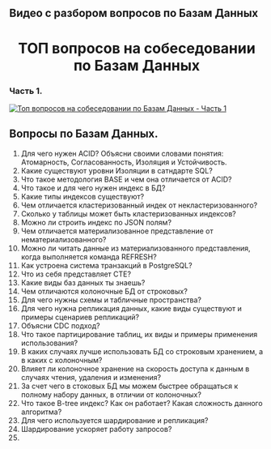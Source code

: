 ## Видео с разбором вопросов по Базам Данных

<h1 style="text-align: center;">ТОП вопросов на собеседовании по Базам Данных</h1>

### Часть 1.

[![Топ вопросов на собеседовании по Базам Данных - Часть 1](https://markdown-videos-api.jorgenkh.no/youtube/rTSODCT4mKw)](https://youtu.be/lsG4KFWesxM) 

## Вопросы по Базам Данных.

1. Для чего нужен ACID? Объясни своими словами понятия: Атомарность, Согласованность, Изоляция и Устойчивость. 
2. Какие существуют уровни Изоляции в сатндарте SQL?
3. Что такое методология BASE и чем она отличается от ACID?
4. Что такое и для чего нужен индекс в БД?
5. Какие типы индексов существуют?
6. Чем отличается кластеризованный индек от некластеризованного?
7. Сколько у таблицы может быть кластеризованных индексов?
8. Можно ли строить индекс по JSON полям?
9.  Чем отличается материализованное представление от нематериализованного?
10. Можно ли читать данные из материализованного представления, когда выполняется команда REFRESH?
11. Как устроена система транзакций в PostgreSQL?
12. Что из себя представляет СТЕ?
13. Какие виды баз данных ты знаешь?
14. Чем отличаются колоночные БД от строковых?
15. Для чего нужны схемы и табличные пространства?
16. Для чего нужна репликация данных, какие виды существуют и примеры сценариев репликаций?
17. Объясни CDC подход?
18. Что такое партицирование таблиц, их виды и примеры применения использования?
19. В каких случаях лучше использовать БД со строковым хранением, а в каких с колоночным?
20. Влияет ли колоночное хранение на скорость доступа к данным в случаях чтения, удаления и изменения?
21. За счет чего в стоковых БД мы можем быстрее обращаться к полному набору данных, в отличии от колоночных?
22. Что такое B-tree индекс? Как он работает? Какая сложность данного алгоритма?
23. Для чего используется шардирование и репликация?
24. Шардирование ускоряет работу запросов?
25. 

